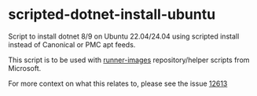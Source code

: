 # scripted-dotnet-install-ubuntu
Script to install dotnet 8/9 on Ubuntu 22.04/24.04 using scripted install instead of Canonical or PMC apt feeds. 

This script is to be used with [runner-images](https://github.com/actions/runner-images) repository/helper scripts from Microsoft. 

For more context on what this relates to, please see the issue [12613](https://github.com/actions/runner-images/issues/12613)
